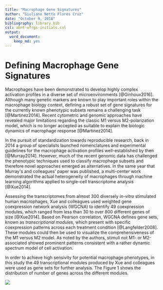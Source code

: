 ```yaml
---
title: "Macrophage Gene Signatures"
author: "Giuliano Netto Flores Cruz"
date: "October 9, 2018"
bibliography: library.bib
csl: abnt-ufrgs-initials.csl
output: 
  word_document: 
    keep_md: yes
---
```





# Defining Macrophage Gene Signatures

  Macrophages have been demonstrated to develop highly complex activation profiles in a diverse set of microenvironments [@Ginhoux2016]. Although many genetic markers are known to play important roles within the macrophage biology context, defining a robust set of gene signatures for the currently known phenotypic subsets remains a challenging task [@Martinez2014]. Recent cytometric and genomic approaches have revealed major limitations regarding the classic M1 versus M2-polarization model, which is no longer accepted as suitable to explain the biologic dynamics of macrophage response [@Martinez2014].
  
  In the pursuit of standardization towards reproducible research, back in 2014 a group of specialists launched nomenclatures and experimental guidelines for the macrophage activation profiles well-established by then [@Murray2014]. However, much of the recent genomic data has challenged the phenotypic techniques used to classify macrophage subsets and therefore novel approaches emerged as alternatives. In the same year that Murray's and colleagues' paper was published, a multi-center work demonstrated the actual heterogeneity of macrophages through machine learning algorithms applied to single-cell transcriptome analysis [@Xue2014]. 
  
  Assessing the transcriptomes from almost 300 diversely _in-vitro_ stimulated human macrophages, Xue and colleagues used weighted gene coexpression network analysis (WGCNA) to identify 49 coexpression modules, which ranged from less than 30 to over 800 different genes of size [@Xue2014]. Based on Pearson correlation, WGCNA defines gene sets, known as _transcriptional modules_, which present with specific coexpression patterns across each treatment condition [@Langfelder2008]. These modules could then be used to visualize the comprehensiveness of the M1 versus M2 model. As noted by the authors, stimuli not M1- or M2-associated showed prominent patterns consistent with a rather dynamic spectrum model of cell activation.
  
  In order to achieve high sensivity for potential macrophage phenotypes, in this study the 49 transcriptional modules produced by Xue and colleagues were used as gene sets for further analysis. The Figure 1 shows the distribution of number of genes across the different modules.
  
![](Defining_Macrophage_Gene_signatures_files/figure-docx/out-1.pngout-1.png)<!-- -->
